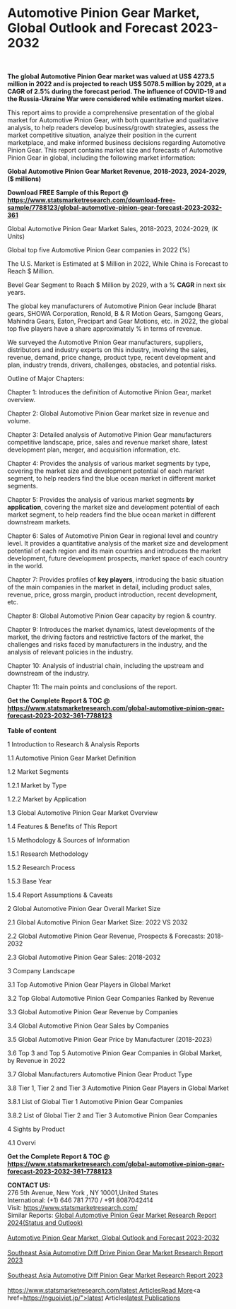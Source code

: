 <h1>Automotive Pinion Gear Market, Global Outlook and Forecast 2023-2032</h1><br/><p><strong>The global Automotive Pinion Gear market was valued at US$ 4273.5 million in 2022 and is projected to reach US$ 5078.5 million by 2029, at a <strong>CAGR</strong> of 2.5% during the forecast period. The influence of COVID-19 and the Russia-Ukraine War were considered while estimating market sizes.</strong></p><p>This report aims to provide a comprehensive presentation of the global market for Automotive Pinion Gear, with both quantitative and qualitative analysis, to help readers develop business/growth strategies, assess the market competitive situation, analyze their position in the current marketplace, and make informed business decisions regarding Automotive Pinion Gear. This report contains market size and forecasts of Automotive Pinion Gear in global, including the following market information:</p><p><strong>Global Automotive Pinion Gear Market Revenue, 2018-2023, 2024-2029, ($ millions)</strong></p><p><strong>Download FREE Sample of this Report @ <a href="https://www.statsmarketresearch.com/download-free-sample/7788123/global-automotive-pinion-gear-forecast-2023-2032-361">https://www.statsmarketresearch.com/download-free-sample/7788123/global-automotive-pinion-gear-forecast-2023-2032-361</a></strong></p><p>Global Automotive Pinion Gear Market Sales, 2018-2023, 2024-2029, (K Units)</p><p>Global top five Automotive Pinion Gear companies in 2022 (%)</p><p>The U.S. Market is Estimated at $ Million in 2022, While China is Forecast to Reach $ Million.</p><p>Bevel Gear Segment to Reach $ Million by 2029, with a % <strong>CAGR</strong> in next six years.</p><p>The global key manufacturers of Automotive Pinion Gear include Bharat gears, SHOWA Corporation, Renold, B & R Motion Gears, Samgong Gears, Mahindra Gears, Eaton, Precipart and Gear Motions, etc. in 2022, the global top five players have a share approximately % in terms of revenue.</p><p>We surveyed the Automotive Pinion Gear manufacturers, suppliers, distributors and industry experts on this industry, involving the sales, revenue, demand, price change, product type, recent development and plan, industry trends, drivers, challenges, obstacles, and potential risks.</p><p>Outline of Major Chapters:</p><p>Chapter 1: Introduces the definition of Automotive Pinion Gear, market overview.</p><p>Chapter 2: Global Automotive Pinion Gear market size in revenue and volume.</p><p>Chapter 3: Detailed analysis of Automotive Pinion Gear manufacturers competitive landscape, price, sales and revenue market share, latest development plan, merger, and acquisition information, etc.</p><p>Chapter 4: Provides the analysis of various market segments by type, covering the market size and development potential of each market segment, to help readers find the blue ocean market in different market segments.</p><p>Chapter 5: Provides the analysis of various market segments <strong>by application</strong>, covering the market size and development potential of each market segment, to help readers find the blue ocean market in different downstream markets.</p><p>Chapter 6: Sales of Automotive Pinion Gear in regional level and country level. It provides a quantitative analysis of the market size and development potential of each region and its main countries and introduces the market development, future development prospects, market space of each country in the world.</p><p>Chapter 7: Provides profiles of <strong>key players</strong>, introducing the basic situation of the main companies in the market in detail, including product sales, revenue, price, gross margin, product introduction, recent development, etc.</p><p>Chapter 8: Global Automotive Pinion Gear capacity by region & country.</p><p>Chapter 9: Introduces the market dynamics, latest developments of the market, the driving factors and restrictive factors of the market, the challenges and risks faced by manufacturers in the industry, and the analysis of relevant policies in the industry.</p><p>Chapter 10: Analysis of industrial chain, including the upstream and downstream of the industry.</p><p>Chapter 11: The main points and conclusions of the report.</p><div><b>Get the Complete Report & TOC @ <a href="https://www.statsmarketresearch.com/global-automotive-pinion-gear-forecast-2023-2032-361-7788123">https://www.statsmarketresearch.com/global-automotive-pinion-gear-forecast-2023-2032-361-7788123</a></b></div><br><b>Table of content</b><p>1 Introduction to Research & Analysis Reports<br />
 
  1.1 Automotive Pinion Gear Market Definition<br />
 
  1.2 Market Segments<br />
 
  1.2.1 Market by Type<br />
 
  1.2.2 Market by Application<br />
 
  1.3 Global Automotive Pinion Gear Market Overview<br />
 
  1.4 Features & Benefits of This Report<br />
 
  1.5 Methodology & Sources of Information<br />
 
  1.5.1 Research Methodology<br />
 
  1.5.2 Research Process<br />
 
  1.5.3 Base Year<br />
 
  1.5.4 Report Assumptions & Caveats<br />
 
 2 Global Automotive Pinion Gear Overall Market Size<br />
 
  2.1 Global Automotive Pinion Gear Market Size: 2022 VS 2032<br />
 
  2.2 Global Automotive Pinion Gear Revenue, Prospects & Forecasts: 2018-2032<br />
 
  2.3 Global Automotive Pinion Gear Sales: 2018-2032<br />
 
 3 Company Landscape<br />
 
  3.1 Top Automotive Pinion Gear Players in Global Market<br />
 
  3.2 Top Global Automotive Pinion Gear Companies Ranked by Revenue<br />
 
  3.3 Global Automotive Pinion Gear Revenue by Companies<br />
 
  3.4 Global Automotive Pinion Gear Sales by Companies<br />
 
  3.5 Global Automotive Pinion Gear Price by Manufacturer (2018-2023)<br />
 
  3.6 Top 3 and Top 5 Automotive Pinion Gear Companies in Global Market, by Revenue in 2022<br />
 
  3.7 Global Manufacturers Automotive Pinion Gear Product Type<br />
 
  3.8 Tier 1, Tier 2 and Tier 3 Automotive Pinion Gear Players in Global Market<br />
 
  3.8.1 List of Global Tier 1 Automotive Pinion Gear Companies<br />
 
  3.8.2 List of Global Tier 2 and Tier 3 Automotive Pinion Gear Companies<br />
 
 4 Sights by Product<br />
 
  4.1 Overvi<br><div><b>Get the Complete Report & TOC @ <a href="https://www.statsmarketresearch.com/global-automotive-pinion-gear-forecast-2023-2032-361-7788123">https://www.statsmarketresearch.com/global-automotive-pinion-gear-forecast-2023-2032-361-7788123</a></b></div></p> <b>CONTACT US:</b><br>276 5th Avenue, New York , NY 10001,United States<br>International: (+1) 646 781 7170 / +91 8087042414<br>Visit: <a href="https://www.statsmarketresearch.com/">https://www.statsmarketresearch.com/</a><br>Similar Reports: <a href="https://www.statsmarketresearch.com/global-automotive-pinion-gear-forecast-2023-2032-361-7788123">Global Automotive Pinion Gear Market Research Report 2024(Status and Outlook)</a><br/><br/><a href="https://www.statsmarketresearch.com/global-automotive-pinion-gear-forecast-2023-2032-361-7788123">Automotive Pinion Gear Market, Global Outlook and Forecast 2023-2032</a><br/><br/><a href="https://www.statsmarketresearch.com/global-automotive-pinion-gear-forecast-2023-2032-361-7788123">Southeast Asia Automotive Diff Drive Pinion Gear Market Research Report 2023</a><br/><br/><a href="https://www.statsmarketresearch.com/global-automotive-pinion-gear-forecast-2023-2032-361-7788123">Southeast Asia Automotive Diff Pinion Gear Market Research Report 2023</a><br/><br/><a href="https://gyeongbokgung.com">https://www.statsmarketresearch.com/</a><a href="https://hallyeomaritime.com">latest Articles</a><a href="https://jingwansa.com">Read More</a><a href=https://nguoiviet.jp/">latest Articles</a><a href="https://www.intelmarketresearch.com/">latest Publications</a>
